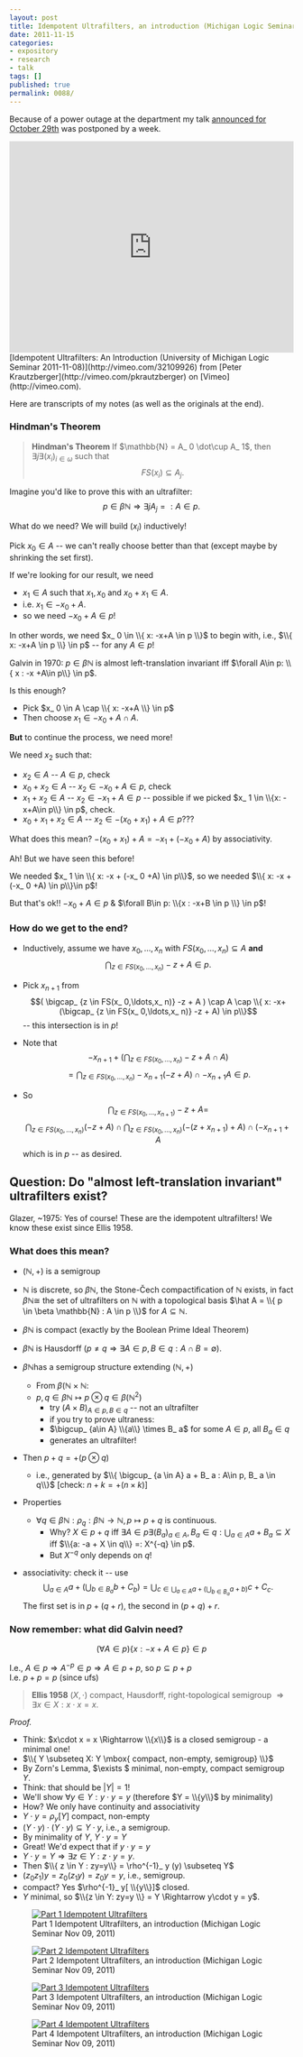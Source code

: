```yaml
---
layout: post
title: Idempotent Ultrafilters, an introduction (Michigan Logic Seminar Nov 09, 2011)
date: 2011-11-15
categories:
- expository
- research
- talk
tags: []
published: true
permalink: 0088/
---
```


Because of a power outage at the department my talk [announced for October 29th](http://settheory.mathtalks.org/michigan-logic-seminar-7/) was postponed by a week.

<iframe src="https://player.vimeo.com/video/32109926" width="100%" height="375" frameborder="0" webkitallowfullscreen mozallowfullscreen allowfullscreen></iframe>
[Idempotent Ultrafilters: An Introduction (University of Michigan Logic Seminar 2011-11-08)](http://vimeo.com/32109926) from [Peter Krautzberger](http://vimeo.com/pkrautzberger) on [Vimeo](http://vimeo.com).

Here are transcripts of my notes (as well as the originals at the end).

### Hindman's Theorem

> **Hindman's Theorem** If $\mathbb{N} = A_ 0 \dot\cup A_ 1$, then $\exists j \exists (x_ i)_ {i\in \omega}$ such that $$FS(x_ i) \subseteq A_ j.$$

Imagine you'd like to prove this with an ultrafilter: $$p \in \beta \mathbb{N} \Rightarrow \exists j A_ j=:A \in p.$$

What do we need? We will build $(x_ i)$ inductively!

Pick $x_ 0 \in A$ -- we can't really choose better than that (except maybe by shrinking the set first).

If we're looking for our result, we need

* $x_ 1 \in A$ such that $x_ 1, x_ 0$ and $x_ 0+x_ 1 \in A$.
* i.e. $x_ 1 \in -x_ 0 + A$.
* so we need $-x_ 0 + A \in p$!

In other words, we need $x_ 0 \in \\{ x: -x+A \in p \\}$ to begin with, i.e., $\\{ x: -x+A \in p \\} \in p$ -- for any $A\in p$!

Galvin in 1970: $p \in \beta \mathbb{N}$ is almost left-translation invariant iff $\forall A\in p: \\{ x : -x +A\in p\\} \in p$.

Is this enough?

* Pick $x_ 0 \in A \cap \\{ x: -x+A \\} \in p$
* Then choose $x_ 1 \in -x_ 0 + A \cap A$.

**But** to continue the process, we need more!

We need $x_ 2$ such that:

* $x_ 2 \in A$ -- $A\in p$, check
* $x_ 0 + x_ 2 \in A$ -- $x_ 2 \in -x_ 0 +A \in p$, check
* $x_ 1 + x_ 2 \in A$ -- $x_ 2 \in -x_ 1 + A \in p$ -- possible if we picked $x_ 1 \in \\{x: -x+A\in p\\} \in p$, check.
* $x_ 0 +x_ 1 + x_ 2 \in A$ -- $x_ 2 \in -(x_ 0+x_ 1) +A \in p$???

What does this mean? $-(x_ 0 +x_ 1) + A = -x_ 1 + (-x_ 0 +A)$ by associativity.

Ah! But we have seen this before!

We needed $x_ 1 \in \\{ x: -x + (-x_ 0 +A) \in p\\}$, so we needed $\\{ x: -x + (-x_ 0 +A) \in p\\}\in p$!

But that's ok!! $-x_ 0 + A \in p$ & $\forall B\in p: \\{x : -x+B \in p \\} \in p$!

### How do we get to the end?

* Inductively, assume we have $x_ 0,\ldots, x_ n$ with $FS(x_ 0,\ldots, x_ n) \subseteq A$ **and** $$\bigcap_ {z \in FS(x_ 0,\ldots,x_ n)} -z + A \in p.$$

* Pick $x_ {n+1}$ from $$( \bigcap_ {z \in FS(x_ 0,\ldots,x_ n)} -z + A ) \cap A \cap \\{ x: -x+ (\bigcap_ {z \in FS(x_ 0,\ldots,x_ n)} -z + A) \in p\\}$$ -- this intersection is in $p$!

* Note that $$-x_ {n+1} + ( \bigcap_ {z \in FS(x_ 0,\ldots,x_ n)} -z + A \cap A)$$ $$= \bigcap_ {z \in FS(x_ 0,\ldots,x_ n)} -x_ {n+1} (-z + A) \cap -x_ {n+1} A \in p.$$

* So $$\bigcap_ {z \in FS(x_ 0,\ldots,x_ {n+1})} -z + A =$$ $$\bigcap_ {z \in FS(x_ 0,\ldots,x_ n)} (-z + A) \cap \bigcap_ {z \in FS(x_ 0,\ldots,x_ n)} (-(z+x_ {n+1}) + A) \cap (-x_ {n+1} +A$$ which is in $p$ -- as desired.

## Question: Do "almost left-translation invariant" ultrafilters exist?

Glazer, ~1975: Yes of course! These are the idempotent ultrafilters! We know these exist since Ellis 1958.

### What does this mean?

* $(\mathbb{N}, +)$ is a semigroup
* $\mathbb{N}$ is discrete, so $\beta \mathbb{N}$, the Stone-Čech compactification of $\mathbb{N}$ exists, in fact $\beta \mathbb{N} \cong$ the set of ultrafilters on $\mathbb{N}$ with a topological basis $\hat A = \\{ p \in \beta \mathbb{N} : A \in p \\}$ for $A\subseteq \mathbb{N}$.

* $\beta \mathbb{N}$ is compact (exactly by the Boolean Prime Ideal Theorem)

* $\beta \mathbb{N}$ is Hausdorff ($p\neq q \Rightarrow \exists A\in p, B\in q: A\cap B = \emptyset$).

* $\beta \mathbb{N}$has a semigroup structure extending $(\mathbb{N}, +)$
    * From $\beta (\mathbb{N} \times \mathbb{N}$:
    * $p,q \in \beta \mathbb{N}\mapsto p \otimes q \in \beta(\mathbb{N}^2)$
        * try $(A\times B)_ {A\in p, B\in q}$ -- not an ultrafilter
        * if you try to prove ultraness:
        * $\bigcup_ {a\in A} \\{a\\} \times B_ a$ for some $A\in p$, all $B_ a \in q$
        * generates an ultrafilter!
* Then $p + q = + (p\otimes q)$
    * i.e., generated by $\\{ \bigcup_ {a \in A} a + B_ a : A\in p, B_ a \in q\\}$ [check: $n+k = +(n \times k)$]
* Properties
    * $\forall q\in \beta \mathbb{N}: \rho_ q: \beta \mathbb{N} \rightarrow \mathbb{N}, p \mapsto p+q$ is continuous.
        * Why? $X\in p+q$ iff $\exists A\in p \exists (B_ a)_ {a \in A} , B_ a \in q: \bigcup_ {a\in A} a+ B_ a \subseteq X$ iff $\\{a: -a + X \in q\\} =: X^{-q} \in p$.
        * But $X^{-q}$ only depends on $q$!
* associativity: check it -- use $$\bigcup_ {a\in A} a+ (\bigcup_ {b\in B_ a} b + C_ b)= \bigcup_ {c\in \bigcup_ {a\in A} a+ (\bigcup_ {b\in B_ a} a+ b)} c + C_ c.$$ The first set is in $p+(q+r)$, the second in $(p+q)+r$.

### Now remember: what did Galvin need?

$$(\forall A \in p) \{ x: -x+A \in p\}\in p$$

I.e., $A\in p \Rightarrow A^{-p} \in p \Rightarrow A \in p+p$, so $p \subseteq p+p$  
 I.e. $p+p = p$ (since ufs)

> **Ellis 1958** $(X,\cdot)$ compact, Hausdorff, right-topological semigroup $\Rightarrow \exists x\in X: x\cdot x =x$.

_Proof._

* Think: $x\cdot x = x \Rightarrow \\{x\\}$ is a closed semigroup - a minimal one!  
* $\\{ Y \subseteq X: Y \mbox{ compact, non-empty, semigroup} \\}$  
* By Zorn's Lemma, $\exists $ minimal, non-empty, compact semigroup $Y$.  
* Think: that should be $\left\vert Y \right\vert = 1$!  
* We'll show $\forall y \in Y: y\cdot y = y$ (therefore $Y = \\{y\\}$ by minimality)  
* How? We only have continuity and associativity  
* $Y \cdot y = \rho_ y [Y]$ compact, non-empty  
* $(Y\cdot y) \cdot (Y\cdot y) \subseteq Y\cdot y$, i.e., a semigroup.  
* By minimality of $Y$, $Y\cdot y = Y$  
* Great! We'd expect that if $y\cdot y = y$  
* $Y\cdot y = Y \Rightarrow \exists z \in Y: z\cdot y = y$.  
* Then $\\{ z \in Y : zy=y\\} = \rho^{-1}_ y (y) \subseteq Y$  
* $(z_ 0 z_ 1) y = z_ 0 (z_ 1 y) = z_ 0 y= y$, i.e., semigroup.  
* compact? Yes $\rho^{-1}_ y[ \\{y\\}]$ closed.  
* $Y$ minimal, so $\\{z \in Y: zy=y \\} = Y \Rightarrow y\cdot y = y$.


 <figure>
   <a href="/assets/2011/idpotUFumich1.jpg">
     <img alt="Part 1 Idempotent Ultrafilters" src="/assets/2011/idpotUFumich1.jpg"/>
   </a>
   <figcaption>
    Part 1 Idempotent Ultrafilters, an introduction (Michigan Logic Seminar Nov 09, 2011)
   </figcaption>
 </figure>

 <figure>
   <a href="/assets/2011/idpotUFumich2.jpg">
     <img alt="Part 2 Idempotent Ultrafilters" src="/assets/2011/idpotUFumich2.jpg"/>
   </a>
   <figcaption>
    Part 2 Idempotent Ultrafilters, an introduction (Michigan Logic Seminar Nov 09, 2011)
   </figcaption>
 </figure>

 <figure>
   <a href="/assets/2011/idpotUFumich3.jpg">
     <img alt="Part 3 Idempotent Ultrafilters" src="/assets/2011/idpotUFumich3.jpg"/>
   </a>
   <figcaption>
    Part 3 Idempotent Ultrafilters, an introduction (Michigan Logic Seminar Nov 09, 2011)
   </figcaption>
 </figure>

 <figure>
   <a href="/assets/2011/idpotUFumich4.jpg">
     <img alt="Part 4 Idempotent Ultrafilters" src="/assets/2011/idpotUFumich4.jpg"/>
   </a>
   <figcaption>
    Part 4 Idempotent Ultrafilters, an introduction (Michigan Logic Seminar Nov 09, 2011)
   </figcaption>
 </figure>
